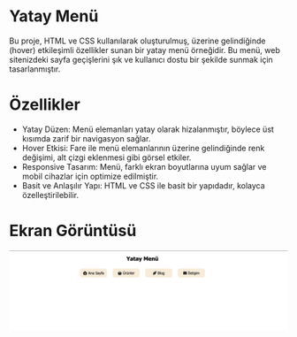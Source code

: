 # Yatay Menü
Bu proje, HTML ve CSS kullanılarak oluşturulmuş, üzerine gelindiğinde (hover) etkileşimli özellikler sunan bir yatay menü örneğidir. Bu menü, web sitenizdeki sayfa geçişlerini şık ve kullanıcı dostu bir şekilde sunmak için tasarlanmıştır.

# Özellikler
- Yatay Düzen: Menü elemanları yatay olarak hizalanmıştır, böylece üst kısımda zarif bir navigasyon sağlar.
- Hover Etkisi: Fare ile menü elemanlarının üzerine gelindiğinde renk değişimi, alt çizgi eklenmesi gibi görsel etkiler.
- Responsive Tasarım: Menü, farklı ekran boyutlarına uyum sağlar ve mobil cihazlar için optimize edilmiştir.
- Basit ve Anlaşılır Yapı: HTML ve CSS ile basit bir yapıdadır, kolayca özelleştirilebilir.

# Ekran Görüntüsü
![](images/Ekran%20Resmi%202024-09-04%2013.36.45.png)
